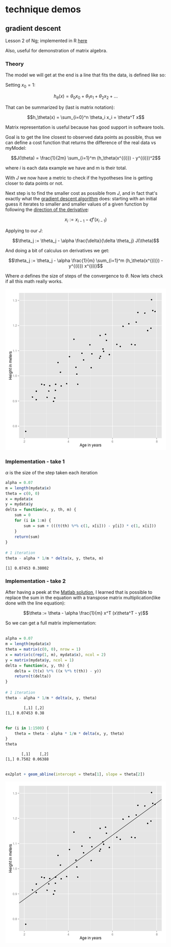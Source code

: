 

# technique demos

## gradient descent 

Lesson 2 of Ng; implemented in R [here](http://al3xandr3.github.com/2011/02/24/ml-ex2-linear-regression.html)

Also, useful for demonstration of matrix algebra.

### Theory

The model we will get at the end is a line that fits the data, is defined like
so: 

Setting $x_0 = 1$: 


  $$h_\theta(x) = \theta_0 x_0 + \theta_1 x_1 + \theta_2 x_2 + ...$$

That can be summarized by (last is matrix notation): 


  $$h_\theta(x) = \sum_{i=0}^n \theta_i x_i = \theta^T x$$



Matrix representation is useful because has good support in software tools. 

Goal is to get the line closest to observed data points as possible, thus we
can define a cost function that returns the difference of the real data vs
myModel: 


$$J(\theta) = \frac{1}{2m} \sum_{i=1}^m (h_\theta(x^{(i)}) - y^{(i)})^2$$



where $i$ is each data example we have and m is their total. 

With $J$ we now have a metric to check if the hypotheses line is getting closer
to data points or not. 

Next step is to find the smaller cost as possible from $J$, and in fact that's
exactly what the [gradient descent algorithm](http://mathworld.wolfram.com/MethodofSteepestDescent.html)  does: starting with an initial guess it iterates to smaller and smaller values of a given function by
following the [direction of the derivative](http://www.wolframalpha.com/input/?i=Plot[{x^2,+2+x},+{x,+0,+2.2}]): 


$$x_i := x_{i-1} - \epsilon f'(x_{i-1})$$


Applying to our $J$: 


$$\theta_j := \theta_j - \alpha \frac{\delta}{\delta \theta_j} J(\theta)$$

And doing a bit of calculus on derivatives we get: 

$$\theta_j := \theta_j - \alpha \frac{1}{m} \sum_{i=1}^m (h_\theta(x^{(i)}) - y^{(i)}) x^{(i)}$$


Where $\alpha$ defines the size of steps of the convergence to $\theta$. Now lets check if all this math really works. 


![plot of chunk gradient_descent](figure/gradient_descent.png) 


### Implementation - take 1

$\alpha$ is the size of the step taken each iteration


```r
alpha = 0.07
m = length(mydata$x)
theta = c(0, 0)
x = mydata$x
y = mydata$y
delta = function(x, y, th, m) {
    sum = 0
    for (i in 1:m) {
        sum = sum + (((t(th) %*% c(1, x[i])) - y[i]) * c(1, x[i]))
    }
    return(sum)
}

# 1 iteration
theta - alpha * 1/m * delta(x, y, theta, m)
```

```
[1] 0.07453 0.38002
```


### Implementation - take 2

 After having a peek at the [Matlab solution](http://openclassroom.stanford.edu/MainFolder/courses/MachineLearning/exercises/ex2materials/ex2.m), I learned that is possible to
replace the sum in the equation with a transpose matrix multiplication(like
done with the line equation): 


$$\theta := \theta - \alpha \frac{1}{m} x^T (x\theta^T - y)$$

So we can get a full matrix implementation: 


```r

alpha = 0.07
m = length(mydata$x)
theta = matrix(c(0, 0), nrow = 1)
x = matrix(c(rep(1, m), mydata$x), ncol = 2)
y = matrix(mydata$y, ncol = 1)
delta = function(x, y, th) {
    delta = (t(x) %*% ((x %*% t(th)) - y))
    return(t(delta))
}

# 1 iteration
theta - alpha * 1/m * delta(x, y, theta)
```

```
        [,1] [,2]
[1,] 0.07453 0.38
```

```r

for (i in 1:1500) {
    theta = theta - alpha * 1/m * delta(x, y, theta)
}
theta
```

```
       [,1]    [,2]
[1,] 0.7502 0.06388
```

```r

ex2plot + geom_abline(intercept = theta[1], slope = theta[2])
```

![plot of chunk gradient_descent_matrix](figure/gradient_descent_matrix.png) 



